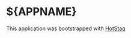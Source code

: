 # ${APPNAME}
This application was bootstrapped with [HotStaq](https://www.github.com/OurFreeLight/HotStaq)